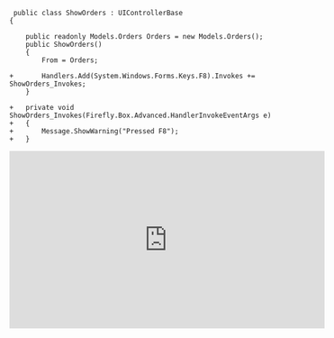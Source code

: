 ﻿```csdiff
 public class ShowOrders : UIControllerBase
{

    public readonly Models.Orders Orders = new Models.Orders();
    public ShowOrders()
    {
        From = Orders;

+       Handlers.Add(System.Windows.Forms.Keys.F8).Invokes += ShowOrders_Invokes;
    }

+   private void ShowOrders_Invokes(Firefly.Box.Advanced.HandlerInvokeEventArgs e)
+   {
+       Message.ShowWarning("Pressed F8");
+   }
```

<iframe width="560" height="315" src="https://www.youtube.com/embed/HT0qxvVsKAM?list=PL1DEQjXG2xnIGbO3DlvFQjv-T0OXM81r-" frameborder="0" allowfullscreen></iframe>